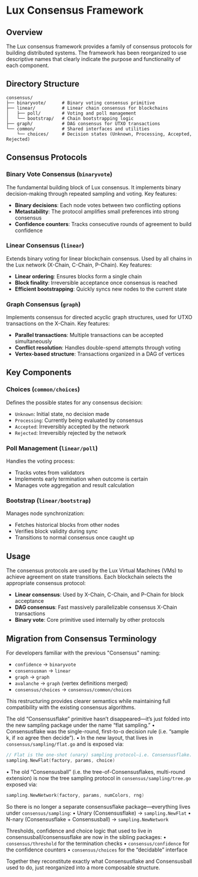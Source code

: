 # Lux Consensus Framework

## Overview

The Lux consensus framework provides a family of consensus protocols for building distributed systems. The framework has been reorganized to use descriptive names that clearly indicate the purpose and functionality of each component.

## Directory Structure

```
consensus/
├── binaryvote/      # Binary voting consensus primitive
├── linear/          # Linear chain consensus for blockchains
│   ├── poll/        # Voting and poll management
│   └── bootstrap/   # Chain bootstrapping logic
├── graph/           # DAG consensus for UTXO transactions
└── common/          # Shared interfaces and utilities
    └── choices/     # Decision states (Unknown, Processing, Accepted, Rejected)
```

## Consensus Protocols

### Binary Vote Consensus (`binaryvote`)
The fundamental building block of Lux consensus. It implements binary decision-making through repeated sampling and voting. Key features:
- **Binary decisions**: Each node votes between two conflicting options
- **Metastability**: The protocol amplifies small preferences into strong consensus
- **Confidence counters**: Tracks consecutive rounds of agreement to build confidence

### Linear Consensus (`linear`)
Extends binary voting for linear blockchain consensus. Used by all chains in the Lux network (X-Chain, C-Chain, P-Chain). Key features:
- **Linear ordering**: Ensures blocks form a single chain
- **Block finality**: Irreversible acceptance once consensus is reached
- **Efficient bootstrapping**: Quickly syncs new nodes to the current state

### Graph Consensus (`graph`)
Implements consensus for directed acyclic graph structures, used for UTXO transactions on the X-Chain. Key features:
- **Parallel transactions**: Multiple transactions can be accepted simultaneously
- **Conflict resolution**: Handles double-spend attempts through voting
- **Vertex-based structure**: Transactions organized in a DAG of vertices

## Key Components

### Choices (`common/choices`)
Defines the possible states for any consensus decision:
- `Unknown`: Initial state, no decision made
- `Processing`: Currently being evaluated by consensus
- `Accepted`: Irreversibly accepted by the network
- `Rejected`: Irreversibly rejected by the network

### Poll Management (`linear/poll`)
Handles the voting process:
- Tracks votes from validators
- Implements early termination when outcome is certain
- Manages vote aggregation and result calculation

### Bootstrap (`linear/bootstrap`)
Manages node synchronization:
- Fetches historical blocks from other nodes
- Verifies block validity during sync
- Transitions to normal consensus once caught up

## Usage

The consensus protocols are used by the Lux Virtual Machines (VMs) to achieve agreement on state transitions. Each blockchain selects the appropriate consensus protocol:

- **Linear consensus**: Used by X-Chain, C-Chain, and P-Chain for block acceptance
- **DAG consensus**: Fast massively parallelizable consensus X-Chain transactions
- **Binary vote**: Core primitive used internally by other protocols

## Migration from Consensus Terminology

For developers familiar with the previous "Consensus" naming:
- `confidence` → `binaryvote`
- `consensusman` → `linear`
- `graph` → `graph`
- `avalanche` → `graph` (vertex definitions merged)
- `consensus/choices` → `consensus/common/choices`

 This restructuring provides clearer semantics while maintaining full compatibility with the existing consensus algorithms.

The old “Consensusflake” primitive hasn’t disappeared—it’s just folded into the new sampling package under the name “flat sampling.”
• Consensusflake was the single-round, first-to-α decision rule (i.e. “sample k, if ≥α agree then decide”).
• In the new layout, that lives in `consensus/sampling/flat.go` and is exposed via:

```go
// Flat is the one-shot (unary) sampling protocol—i.e. Consensusflake.
sampling.NewFlat(factory, params, choice)
```

• The old “Consensusball” (i.e. the tree-of-Consensusflakes, multi-round extension) is now the tree sampling protocol in `consensus/sampling/tree.go` exposed via:

```go
sampling.NewNetwork(factory, params, numColors, rng)
```

So there is no longer a separate consensusflake package—everything lives under `consensus/sampling`:
• Unary (Consensusflake) → `sampling.NewFlat`
• N-nary (Consensusflake + Consensusball) → `sampling.NewNetwork`

Thresholds, confidence and choice logic that used to live in consensusball/consensusflake are now in the sibling packages:
• `consensus/threshold` for the termination checks
• `consensus/confidence` for the confidence counters
• `consensus/choices` for the “decidable” interface

Together they reconstitute exactly what Consensusflake and Consensusball used to do, just reorganized into a more composable structure.

